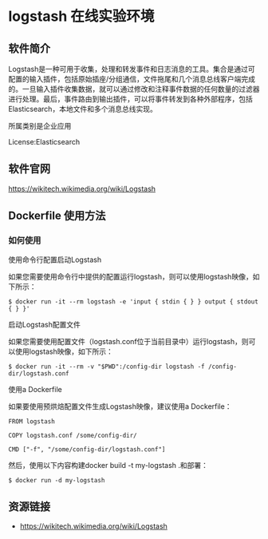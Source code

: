 # logstash 在线实验环境

## 软件简介

Logstash是一种可用于收集，处理和转发事件和日志消息的工具。集合是通过可配置的输入插件，包括原始插座/分组通信，文件拖尾和几个消息总线客户端完成的。一旦输入插件收集数据，就可以通过修改和注释事件数据的任何数量的过滤器进行处理。最后，事件路由到输出插件，可以将事件转发到各种外部程序，包括Elasticsearch，本地文件和多个消息总线实现。

所属类别是企业应用

License:Elasticsearch

## 软件官网

https://wikitech.wikimedia.org/wiki/Logstash

## Dockerfile 使用方法

### 如何使用
使用命令行配置启动Logstash

如果您需要使用命令行中提供的配置运行logstash，则可以使用logstash映像，如下所示：
```
$ docker run -it --rm logstash -e 'input { stdin { } } output { stdout { } }'
```
启动Logstash配置文件

如果您需要使用配置文件（logstash.conf位于当前目录中）运行logstash，则可以使用logstash映像，如下所示：
```
$ docker run -it --rm -v "$PWD":/config-dir logstash -f /config-dir/logstash.conf
```
使用a Dockerfile

如果要使用预烘焙配置文件生成Logstash映像，建议使用a Dockerfile：
```
FROM logstash

COPY logstash.conf /some/config-dir/

CMD ["-f", "/some/config-dir/logstash.conf"]
```
然后，使用以下内容构建docker build -t my-logstash .和部署：
```
$ docker run -d my-logstash
```
## 资源链接

- https://wikitech.wikimedia.org/wiki/Logstash
